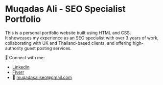 # Muqadas Ali - SEO Specialist Portfolio

This is a personal portfolio website built using HTML and CSS.  
It showcases my experience as an SEO specialist with over 3 years of work, collaborating with UK and Thailand-based clients, and offering high-authority guest posting services.

🔗 Connect with me:  
- [LinkedIn](https://www.linkedin.com/in/muqadas-ali-7934a0278/)  
- [Fiverr](https://www.fiverr.com/sellers/muqadaszainab1/edit)  
- 📧 muqadasaliseo@gmail.com
